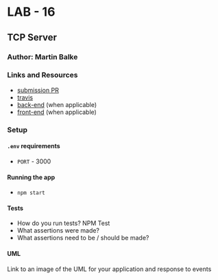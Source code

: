 # LAB - 16

## TCP Server

### Author: Martin Balke

### Links and Resources
* [submission PR](http://xyz.com)
* [travis](http://xyz.com)
* [back-end](http://xyz.com) (when applicable)
* [front-end](http://xyz.com) (when applicable)


### Setup
#### `.env` requirements
* `PORT` - 3000


#### Running the app
* `npm start`

  
#### Tests
* How do you run tests?
NPM Test
* What assertions were made?
* What assertions need to be / should be made?

#### UML
Link to an image of the UML for your application and response to events